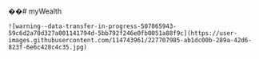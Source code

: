 ��#   m y W e a l t h 

    ![warning--data-transfer-in-progress-507065943-59c6d2a70d327a001141794d-5bb792f246e0fb0051a88f9c](https://user-images.githubusercontent.com/114743961/227707985-ab1dc00b-289a-42d6-823f-6e6c428c4c35.jpg)
    
        
       
        
     

 
 
